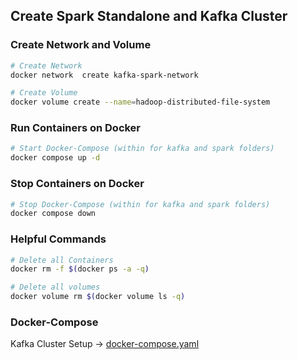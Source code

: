 ## Create Spark Standalone and Kafka Cluster
### Create Network and Volume
```bash
# Create Network
docker network  create kafka-spark-network

# Create Volume
docker volume create --name=hadoop-distributed-file-system
```
### Run Containers on Docker
```bash
# Start Docker-Compose (within for kafka and spark folders)
docker compose up -d
```

### Stop Containers on Docker
```bash
# Stop Docker-Compose (within for kafka and spark folders)
docker compose down
```

### Helpful Commands
```bash
# Delete all Containers
docker rm -f $(docker ps -a -q)

# Delete all volumes
docker volume rm $(docker volume ls -q)
```

### Docker-Compose
Kafka Cluster Setup ->  [docker-compose.yaml](kafka_cluster/docker-compose.yaml)

